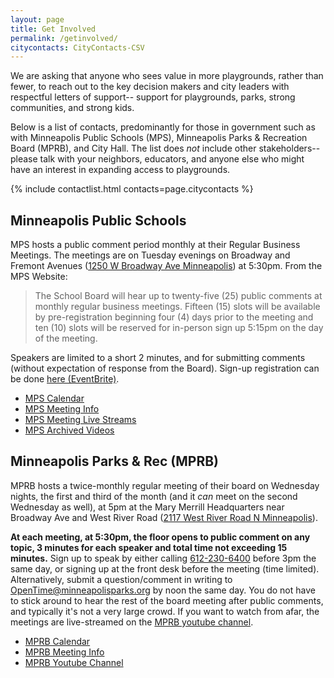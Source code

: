 ```yaml
---
layout: page
title: Get Involved
permalink: /getinvolved/
citycontacts: CityContacts-CSV
---
```


We are asking that anyone who sees value in more playgrounds, rather than fewer, to reach out to the key decision makers and city leaders with respectful letters of support-- support for playgrounds, parks, strong communities, and strong kids.  

Below is a list of contacts, predominantly for those in government such as with Minneapolis Public Schools (MPS), Minneapolis Parks & Recreation Board (MPRB), and City Hall.  The list does *not* include other stakeholders-- please talk with your neighbors, educators, and anyone else who might have an interest in expanding access to playgrounds.

{% include contactlist.html contacts=page.citycontacts %}

## Minneapolis Public Schools

MPS hosts a public comment period monthly at their Regular Business Meetings.  The meetings are on Tuesday evenings on Broadway and Fremont Avenues ([1250 W Broadway Ave Minneapolis](https://maps.google.com/maps?hl=en&q=1250%20W%20Broadway%20Ave%2C%20Minneapolis%2C%20MN%2055411%2C%20USA)) at 5:30pm.  From the MPS Website:

> The School Board will hear up to twenty-five (25) public comments at monthly regular business meetings. Fifteen (15) slots will be available by pre-registration beginning four (4) days prior to the meeting and ten (10) slots will be reserved for in-person sign up 5:15pm on the day of the meeting.

Speakers are limited to a short 2 minutes, and for submitting comments (without expectation of response from the Board).  Sign-up registration can be done [here (EventBrite)](https://mpsboard.eventbrite.com/).

- [MPS Calendar](https://board.mpls.k12.mn.us/calendar)
- [MPS Meeting Info](https://board.mpls.k12.mn.us/comment)
- [MPS Meeting Live Streams](https://mps.eduvision.tv/LiveEvents)
- [MPS Archived Videos](https://mps.eduvision.tv/Default)

## Minneapolis Parks & Rec (MPRB)

MPRB hosts a twice-monthly regular meeting of their board on Wednesday nights, the first and third of the month (and it *can* meet on the second Wednesday as well), at 5pm at the Mary Merrill Headquarters near Broadway Ave and West River Road ([2117 West River Road N Minneapolis](https://www.google.com/maps/dir//Minneapolis+Park+and+Recreation+Board+Headquarters,+2117+West+River+Rd+N,+Minneapolis,+MN+55411/@45.0008054,-93.3603075,12z/data=!4m8!4m7!1m0!1m5!1m1!1s0x52b3326f4746385b:0xd462c4fe5b2fa5cc!2m2!1d-93.2779069!2d45.000835?entry=ttu)).  

**At each meeting, at 5:30pm, the floor opens to public comment on any topic, 3 minutes for each speaker and total time not exceeding 15 minutes.**  Sign up to speak by either calling <a href="tel:612-230-6400">612-230-6400</a> before 3pm the same day, or signing up at the front desk before the meeting (time limited).  Alternatively, submit a question/comment in writing to <a href="mailto:OpenTime@minneapolisparks.org">OpenTime@minneapolisparks.org</a> by noon the same day.  You do not have to stick around to hear the rest of the board meeting after public comments, and typically it's not a very large crowd.  If you want to watch from afar, the meetings are live-streamed on the [MPRB youtube channel](https://www.youtube.com/@MinneapolisParks/streams).

- [MPRB Calendar](https://agendasuite.org/iip/mprb/meeting/list)
- [MPRB Meeting Info](https://www.minneapolisparks.org/about-us/leadership-and-structure/board-meetings/)
- [MPRB Youtube Channel](https://www.youtube.com/@MinneapolisParks/streams)

